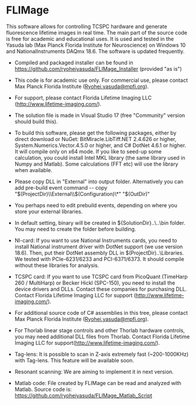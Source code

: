 # FLIMage
This software allows for controlling TCSPC hardware and generate fluorescence lifetime images in real time. The main part of the source code is free for academic and educational uses. It is used and tested in the Yasuda lab (Max Planck Florida Institute for Neuroscience) on Windows 10 and NationalInstruments DAQmx 18.6. The software is updated frequently. 

* Compiled and packaged installer can be found in  https://github.com/ryoheiyasuda/FLIMage_Installer (provided "as is")

* This code is for academic use only. For commercial use, please contact Max Planck Florida Institute (Ryohei.yasuda@mpfi.org). 

* For support, please contact Florida Lifetime Imaging LLC (http://www.lifetime-imaging.com/).

* The solution file is made in Visual Studio 17 (free "Community" version should build this).

* To build this software, please get the following packages, either by direct download or NuGet: BitMiracle.LibTiff.NET 2.4.626 or higher, System.Numerics.Vector.4.5.0 or higher, and C# DotNet 4.6.1 or higher. It will compile only on x64 mode. If you like to seed-up some calculation, you could install Intel MKL library (the same library used in Numpy and Matlab). Some calculations (FFT etc) will use the library when available.

* Please copy DLL in "External" into output folder. Alternatively you can add pre-build event command -- copy "$(ProjectDir)\\External\\$(Configuration)\\*" "$(OutDir)"

* You perhaps need to edit prebuild events, depending on where you store your external libraries.

* In default setting, binary will be created in ${SolutionDir}..\\..\\bin folder. You may need to create the folder before building.

* NI-card: If you want to use National Instruments cards, you need to install National instrument driver with DotNet support (we use version 18.6). Then, put their DotNet assembly DLL in $(ProjectDir)..\\Libraries. We tested with PCIe-6231/6233 and PCI-6371/6373. It should compile without these libraries for analysis. 

* TCSPC card: If you want to use TCSPC card from PicoQuant (TimeHarp 260 / MultiHarp) or Becker Hickl (SPC-150), you need to install the device drivers and DLLs. Contact these companies for purchasing DLL. Contact Florida Lifetime Imaging LLC for support (http://www.lifetime-imaging.com/). 

* For additional source code of C# assemblies in this tree, please contact Max Planck Florida Institute (Ryohei.yasuda@mpfi.org).

* For Thorlab linear stage controls and other Thorlab hardware controls, you may need additional DLL files from Thorlab. Contact Florida Lifetime Imaging LLC for support(http://www.lifetime-imaging.com/).

* Tag-lens: 
It is possible to scan in Z-axis extremely fast (~200-1000KHz) with Tag-lens. This feature will be available soon.

* Resonant scanning:
We are aiming to implement it in next version.

* Matlab code:
File created by FLIMage can be read and analyzed with Matlab. Source code is: https://github.com/ryoheiyasuda/FLIMage_Matlab_Script

